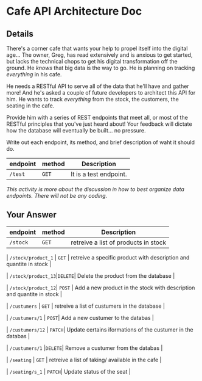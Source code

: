 # Cafe API Architecture Doc

## Details

There's a corner cafe that wants your help to propel itself into the digital age... The owner, Greg, has read extensively and is anxious to get started, but lacks the technical chops to get his digital transformation off the ground. He _knows_ that big data is the way to go. He is planning on tracking _everything_ in his cafe.

He needs a RESTful API to serve all of the data that he'll have and gather more! And he's asked a couple of future developers to architect this API for him. He wants to track _everything_ from the stock, the customers, the seating in the cafe.

Provide him with a series of REST endpoints that meet all, or most of the RESTful principles that you've just heard about! Your feedback will dictate how the database will eventually be built... no pressure.

Write out each endpoint, its method, and brief description of waht it should do.

| endpoint | method | Description            |
| -------- | ------ | ---------------------- |
| `/test`  | `GET`  | It is a test endpoint. |

_This activity is more about the discussion in how to best organize data endpoints. There will not be any coding._

## Your Answer

| endpoint           | method | Description                                                             |
| -------------------| ------ | ------------------------------------------------------------------------|
| `/stock`           | `GET`  | retreive a list of products in stock                                    |

| `/stock/product_1` | `GET`  | retreive a specific product  with description and quantite in stock     |

| `/stock/product_13`|`DELETE`| Delete the product  from the database                                   |

| `/stock/product_12`| `POST` | Add a new product in the stock with  description and quantite in stock  |

| `/custumers`       | `GET`  | retreive a list of custumers in the database                            |

| `/custumers/1`     |  `POST`|   Add a new custumer to the databas                                     |       

| `/custumers/12`    | `PATCH`|  Update certains iformations of the custumer in the databas             |

| `/custumers/1`     |`DELETE`|   Remove a custumer from the databas                                    |    

| `/seating`         | `GET`  | retreive a list of taking/ available in the cafe                        |

| `/seating/s_1`     | `PATCH`| Update status of the seat                                               |

